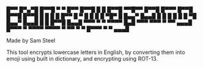 █▀▀ █▀▄▀█ █▀▀█   ▀  ▀    █▀▀ █▀▀█ █  █ █▀▀█ ▀▀█▀▀ █▀▀█ █▀▀▀ █▀▀█ █▀▀█ █▀▀█ █  █ █  █
█▀▀ █ ▀ █ █  █   █ ▀█▀   █   █▄▄▀ █▄▄█ █  █   █   █  █ █ ▀█ █▄▄▀ █▄▄█ █  █ █▀▀█ █▄▄█
▀▀▀ ▀   ▀ ▀▀▀▀ █▄█ ▀▀▀   ▀▀▀ ▀ ▀▀ ▄▄▄█ █▀▀▀   ▀   ▀▀▀▀ ▀▀▀▀ ▀ ▀▀ ▀  ▀ █▀▀▀ ▀  ▀ ▄▄▄█

Made by Sam Steel

This tool encrypts lowercase letters in English, by converting them into emoji using built in dictionary, and encrypting using ROT-13.
